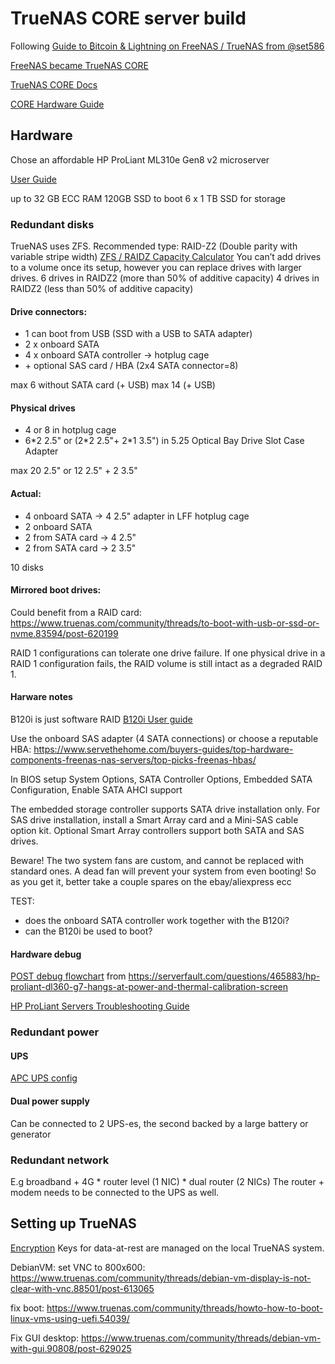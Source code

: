 # TrueNAS CORE server build

Following [Guide to ₿itcoin & Lightning️ on FreeNAS / TrueNAS from @set586](https://github.com/seth586/guides/blob/master/FreeNAS/bitcoin/README.md)

[FreeNAS became TrueNAS CORE](https://www.ixsystems.com/blog/freenas-truenas-unification/)

[TrueNAS CORE Docs](https://www.truenas.com/docs/core/)

[CORE Hardware Guide](https://www.truenas.com/docs/core/introduction/corehardwareguide/)


## Hardware

Chose an affordable HP ProLiant ML310e Gen8 v2 microserver

[User Guide](https://content.etilize.com/User-Manual/1028053012.pdf)

up to 32 GB ECC RAM
120GB SSD to boot
6 x 1 TB SSD for storage

### Redundant disks

TrueNAS uses ZFS.
Recommended type: RAID-Z2 (Double parity with variable stripe width)
[ZFS / RAIDZ Capacity Calculator](https://wintelguy.com/zfs-calc.pl)
You can’t add drives to a volume once its setup, however you can replace drives with larger drives.
6 drives in RAIDZ2 (more than 50% of additive capacity)
4 drives in RAIDZ2 (less than 50% of additive capacity)

#### Drive connectors:
* 1 can boot from USB (SSD with a USB to SATA adapter)
* 2 x onboard SATA
* 4 x onboard SATA controller -> hotplug cage
* \+ optional SAS card / HBA (2x4 SATA connector=8)

max 6 without SATA card (+ USB)
max 14 (+ USB)

#### Physical drives
* 4 or 8 in hotplug cage
* 6\*2 2.5" or (2\*2 2.5"+ 2\*1 3.5") in 5.25 Optical Bay Drive Slot Case Adapter

max 20 2.5"
or
12 2.5" + 2 3.5"

#### Actual:
* 4 onboard SATA -> 4 2.5" adapter in LFF hotplug cage
* 2 onboard SATA
* 2 from SATA card -> 4 2.5"
* 2 from SATA card -> 2 3.5"

10 disks


#### Mirrored boot drives:

Could benefit from a RAID card:
https://www.truenas.com/community/threads/to-boot-with-usb-or-ssd-or-nvme.83594/post-620199

RAID 1 configurations can tolerate one drive failure. If one physical drive in a RAID 1 configuration fails, the RAID volume is still intact as a degraded RAID 1.

#### Harware notes
B120i is just software RAID
[B120i User guide](http://docshare04.docshare.tips/files/31252/312525081.pdf)

Use the onboard SAS adapter (4 SATA connections) or choose a reputable HBA:
https://www.servethehome.com/buyers-guides/top-hardware-components-freenas-nas-servers/top-picks-freenas-hbas/

In BIOS setup
System Options, SATA Controller Options, Embedded SATA Configuration, Enable SATA AHCI support

The embedded storage controller supports SATA drive installation only. For SAS drive installation, install a Smart Array card and a Mini-SAS cable option kit. Optional Smart Array controllers support both SATA and SAS drives.

Beware! The two system fans are custom, and cannot be replaced with standard ones. A dead fan will prevent your system from even booting! So as you get it, better take a couple spares on the ebay/aliexpress ecc

TEST:
* does the onboard SATA controller work together with the B120i?
* can the B120i be used to boot?

#### Hardware debug
[POST debug flowchart](https://i.stack.imgur.com/5NtIt.png)
from https://serverfault.com/questions/465883/hp-proliant-dl360-g7-hangs-at-power-and-thermal-calibration-screen

[HP ProLiant Servers Troubleshooting Guide](http://h10032.www1.hp.com/ctg/Manual/c00257512.pdf)

### Redundant power
#### UPS
[APC UPS config](https://www.cyberciti.biz/faq/how-to-install-apc-ups-on-freenas-server/)
#### Dual power supply
Can be connected to 2 UPS-es, the second backed by a large battery or generator

### Redundant network
E.g broadband + 4G
    * router level (1 NIC)
    * dual router (2 NICs)
The router + modem needs to be connected to the UPS as well.

## Setting up TrueNAS

[Encryption](https://www.truenas.com/docs/core/storage/pools/storageencryption/)
Keys for data-at-rest are managed on the local TrueNAS system.




DebianVM:
set VNC to 800x600:
https://www.truenas.com/community/threads/debian-vm-display-is-not-clear-with-vnc.88501/post-613065

fix boot: https://www.truenas.com/community/threads/howto-how-to-boot-linux-vms-using-uefi.54039/

Fix GUI desktop:
https://www.truenas.com/community/threads/debian-vm-with-gui.90808/post-629025
